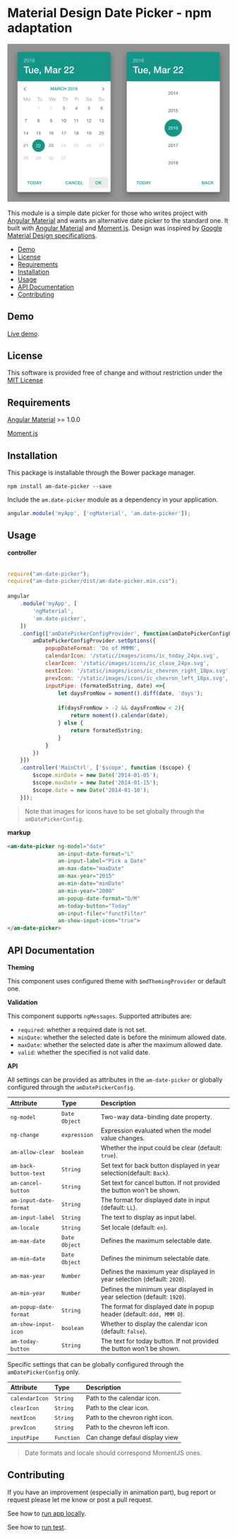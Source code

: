 # Material Design Date Picker - npm adaptation

![Date picker image](demo/images/picker.png?raw=true "Title")

This module is a simple date picker for those who writes project
with [Angular Material](https://material.angularjs.org/latest/#/) and wants an alternative date picker
to the standard one. It built with [Angular Material](https://material.angularjs.org/latest/#/) and
[Moment.js](http://momentjs.com/).
Design was inspired by [Google Material Design specifications](https://www.google.com/design/spec/components/pickers.html#pickers-date-pickers).

* [Demo](#demo)
* [License](#license)
* [Requirements](#requirements)
* [Installation](#installation)
* [Usage](#usage)
* [API Documentation](#api-documentation)
* [Contributing](#contributing)

## Demo

[Live demo](http://codepen.io/fdooch/pen/KzWWRG).

## License

This software is provided free of change and without restriction under the [MIT License](LICENSE.md)

## Requirements

[Angular Material](https://material.angularjs.org/latest/#/) >= 1.0.0

[Moment.js](http://momentjs.com/)


## Installation

This package is installable through the Bower package manager.

```
npm install am-date-picker --save
```

Include the `am.date-picker` module as a dependency in your application.

```javascript
angular.module('myApp', ['ngMaterial', 'am.date-picker']);
```

## Usage

**controller**

```javascript

require("am-date-picker");
require("am-date-picker/dist/am-date-picker.min.css");

angular
    .module('myApp', [
        'ngMaterial',
        'am.date-picker',
    ])
    .config(['amDatePickerConfigProvider', function(amDatePickerConfigProvider) {
        amDatePickerConfigProvider.setOptions({
            popupDateFormat: 'Do of MMMM',
            calendarIcon: '/static/images/icons/ic_today_24px.svg',
            clearIcon: '/static/images/icons/ic_close_24px.svg',
            nextIcon: '/static/images/icons/ic_chevron_right_18px.svg',
            prevIcon: '/static/images/icons/ic_chevron_left_18px.svg',
            inputPipe: (formatedSstring, date) =>{
                let daysFromNow = moment().diff(date, 'days');

                if(daysFromNow > -2 && daysFromNow < 2){
                    return moment().calendar(date);
                } else {
                    return formatedSstring;
                }
            }
        })
    }])
    .controller('MainCtrl', ['$scope', function ($scope) {
        $scope.minDate = new Date('2014-01-05');
        $scope.maxDate = new Date('2014-01-15');
        $scope.date = new Date('2014-01-10');
    }]);
```

> Note that images for icons have to be set globally through the `amDatePickerConfig`.

**markup**

```html
<am-date-picker ng-model="date"
                am-input-date-format="L"
                am-input-label="Pick a Date"
                am-max-date="maxDate"
                am-max-year="2015"
                am-min-date="minDate"
                am-min-year="2000"
                am-popup-date-format="D/M"
                am-today-button="Today"
                am-input-filer="functFilter"
                am-show-input-icon="true">
</am-date-picker>
```


## API Documentation

**Theming**

This component uses configured theme with `$mdThemingProvider` or default one.

**Validation**

This component supports `ngMessages`. Supported attributes are:

- `required`: whether a required date is not set.
- `minDate`: whether the selected date is before the minimum allowed date.
- `maxDate`: whether the selected date is after the maximum allowed date.
- `valid`: whether the specified is not valid date.


**API**

All settings can be provided as attributes in the `am-date-picker` or globally configured through the `amDatePickerConfig`.

| Attribute              | Type          | Description |
| :--------------------- | :------------ | :---------- |
| `ng-model`             | `Date Object` | Two-way data-binding date property. |
| `ng-change`            | `expression`  | Expression evaluated when the model value changes. |
| `am-allow-clear`       | `boolean`     | Whether the input could be clear (default: `true`). |
| `am-back-button-text`  | `String`      | Set text for back button displayed in year selection(default: `Back`). |
| `am-cancel-button`     | `String`      | Set text for cancel button. If not provided the button won't be shown. |
| `am-input-date-format` | `String`      | The format for displayed date in input (default: `LL`). |
| `am-input-label`       | `String`      | The text to display as input label. |
| `am-locale`            | `String`      | Set locale (default: `en`). |
| `am-max-date`          | `Date Object` | Defines the maximum selectable date. |
| `am-min-date`          | `Date Object` | Defines the minimum selectable date. |
| `am-max-year`          | `Number`      | Defines the maximum year displayed in year selection (default: `2020`). |
| `am-min-year`          | `Number`      | Defines the minimum year displayed in year selection (default: `1920`). |
| `am-popup-date-format` | `String`      | The format for displayed date in popup header (default: `ddd, MMM D`). |
| `am-show-input-icon`   | `boolean`     | Whether to display the calendar icon (default: `false`). |
| `am-today-button`      | `String`      | The text for today button. If not provided the button won't be shown. |

Specific settings that can be globally configured through the `amDatePickerConfig` only.

| Attribute              | Type          | Description |
| :--------------------- | :------------ | :---------- |
| `calendarIcon`         | `String`      | Path to the calendar icon. |
| `clearIcon`            | `String`      | Path to the clear icon. |
| `nextIcon`             | `String`      | Path to the chevron right icon. |
| `prevIcon`             | `String`      | Path to the chevron left icon. |
| `inputPipe`            | `Function`    | Can change defaul display view |

> Date formats and locale should correspond MomentJS ones.


## Contributing

If you have an improvement (especially in animation part), bug report or request please let me know
or post a pull request.

See how to [run app locally](demo/README.md).

See how to [run test](test/README.md).
